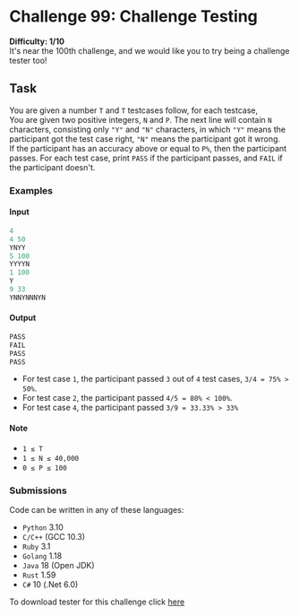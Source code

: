 # Challenge 99: Challenge Testing

**Difficulty: 1/10**  
It's near the 100th challenge, and we would like you to try being a challenge tester too!

## Task

You are given a number `T` and `T` testcases follow, for each testcase,  
You are given two positive integers, `N` and `P`. The next line will contain `N` characters, consisting only `"Y"` and `"N"` characters, in which `"Y"` means the participant got the test case right, `"N"` means the participant got it wrong.  
If the participant has an accuracy above or equal to `P%`, then the participant passes. For each test case, print `PASS` if the participant passes, and `FAIL` if the participant doesn't.

### Examples

#### Input

```rs
4
4 50
YNYY
5 100
YYYYN
1 100
Y
9 33
YNNYNNNYN
```

#### Output

```rs
PASS
FAIL
PASS
PASS
```

- For test case `1`, the participant passed `3` out of `4` test cases, `3/4 = 75% > 50%`.  
- For test case `2`, the participant passed `4/5 = 80% < 100%`.  
- For test case `4`, the participant passed `3/9 = 33.33% > 33%`

#### Note

- `1 ≤ T`  
- `1 ≤ N ≤ 40,000`  
- `0 ≤ P ≤ 100`  

### Submissions

Code can be written in any of these languages:

- `Python` 3.10
- `C/C++` (GCC 10.3)
- `Ruby` 3.1
- `Golang` 1.18
- `Java` 18 (Open JDK)
- `Rust` 1.59
- `C#` 10 (.Net 6.0)

To download tester for this challenge click [here](https://downgit.github.io/#/home?url=https://github.com/Pomroka/TWT_Challenges_Tester/tree/main/PreviousChallenges/Challenge_99)

